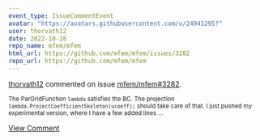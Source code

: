 ```yaml
---
event_type: IssueCommentEvent
avatar: "https://avatars.githubusercontent.com/u/24941295?"
user: thorvath12
date: 2022-10-28
repo_name: mfem/mfem
html_url: https://github.com/mfem/mfem/issues/3282
repo_url: https://github.com/mfem/mfem
---
```


<a href='https://github.com/thorvath12' target='_blank'>thorvath12</a> commented on issue <a href='https://github.com/mfem/mfem/issues/3282' target='_blank'>mfem/mfem#3282</a>.

<small>The ParGridFunction `lambda` satisfies the BC. The projection `lambda.ProjectCoefficientSkeleton(ucoeff);` should take care of that. I just pushed my experimental version, where I have a few added lines...</small>

<a href='https://github.com/mfem/mfem/issues/3282' target='_blank'>View Comment</a>